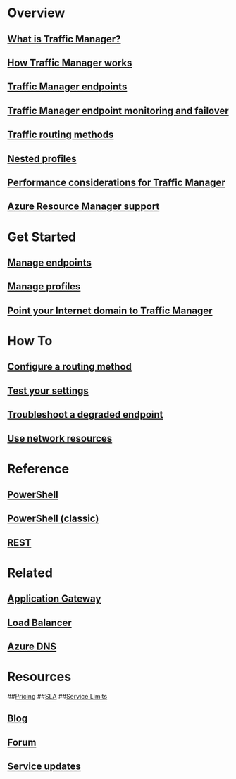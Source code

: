 # Overview
## [What is Traffic Manager?](traffic-manager-overview.md)
## [How Traffic Manager works](traffic-manager-how-traffic-manager-works.md)
## [Traffic Manager endpoints](traffic-manager-endpoint-types.md)
## [Traffic Manager endpoint monitoring and failover](traffic-manager-monitoring.md)
## [Traffic routing methods](traffic-manager-routing-methods.md)
## [Nested profiles](traffic-manager-nested-profiles.md)
## [Performance considerations for Traffic Manager](traffic-manager-performance-considerations.md)
## [Azure Resource Manager support](traffic-manager-powershell-arm.md)

# Get Started
## [Manage endpoints](traffic-manager-manage-endpoints.md)
## [Manage profiles](traffic-manager-manage-profiles.md)
## [Point your Internet domain to Traffic Manager](traffic-manager-point-internet-domain.md)

# How To
## [Configure a routing method](traffic-manager-configure-routing-method.md)
## [Test your settings](traffic-manager-testing-settings.md)
## [Troubleshoot a degraded endpoint](traffic-manager-troubleshooting-degraded.md)
## [Use network resources](../virtual-network/resource-groups-networking.md)

# Reference
## [PowerShell](/powershell/azureps-cmdlets-docs/)
## [PowerShell (classic)](/powershell/servicemanagement/)
## [REST](https://msdn.microsoft.com/library/mt163667.aspx)

# Related
## [Application Gateway](/azure/application-gateway/)
## [Load Balancer](/azure/load-balancer/)
## [Azure DNS](/azure/dns/)

# Resources
##[Pricing](https://azure.microsoft.com/pricing/details/traffic-manager/)
##[SLA](https://azure.microsoft.com/support/legal/sla/traffic-manager/)
##[Service Limits](../azure-subscription-service-limits.md#traffic-manager-limits)
## [Blog](https://azure.microsoft.com/blog/topics/networking/)
## [Forum](https://social.msdn.microsoft.com/Forums/azure/home?forum=WAVirtualMachinesVirtualNetwork)
## [Service updates](https://azure.microsoft.com/updates/?product=traffic-manager)


<!--HONumber=Nov16_HO2-->


